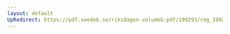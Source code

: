 ```yaml
---
layout: default
UpRedirect: https://pdf.swedeb.se/riksdagen-volumeG-pdf/199293/reg_199293/reg_199293_0525.pdf
---
```

